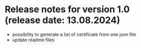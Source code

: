 # Release notes for version 1.0 (release date: 13.08.2024)

- possibility to generate a list of certificate from one json file
- update readme files